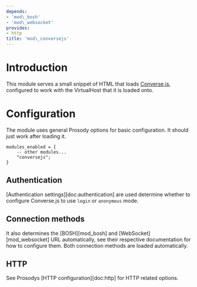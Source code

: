 ```yaml
---
depends:
- 'mod\_bosh'
- 'mod\_websocket'
provides:
- http
title: 'mod\_conversejs'
---
```


Introduction
============

This module serves a small snippet of HTML that loads
[Converse.js](https://conversejs.org/), configured to work with the
VirtualHost that it is loaded onto.

Configuration
=============

The module uses general Prosody options for basic configuration. It
should just work after loading it.

``` {.lua}
modules_enabled = {
    -- other modules...
    "conversejs";
}
```

Authentication
--------------

[Authentication settings][doc:authentication] are used determine
whether to configure Converse.js to use `login` or `anonymous` mode.

Connection methods
------------------

It also determines the [BOSH][mod_bosh] and
[WebSocket][mod_websocket] URL automatically, see their respective
documentation for how to configure them. Both connection methods are
loaded automatically.

HTTP
----

See Prosodys [HTTP configuration][doc:http] for HTTP related
options.



